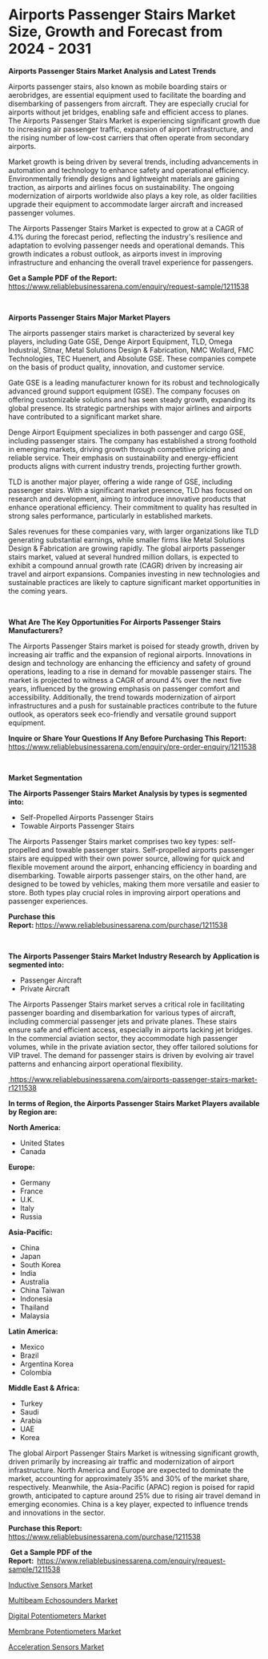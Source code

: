 <p><h1>Airports Passenger Stairs Market Size, Growth and Forecast from 2024 - 2031</h1></p><p><strong>Airports Passenger Stairs Market Analysis and Latest Trends</strong></p>
<p><p>Airports passenger stairs, also known as mobile boarding stairs or aerobridges, are essential equipment used to facilitate the boarding and disembarking of passengers from aircraft. They are especially crucial for airports without jet bridges, enabling safe and efficient access to planes. The Airports Passenger Stairs Market is experiencing significant growth due to increasing air passenger traffic, expansion of airport infrastructure, and the rising number of low-cost carriers that often operate from secondary airports.</p><p>Market growth is being driven by several trends, including advancements in automation and technology to enhance safety and operational efficiency. Environmentally friendly designs and lightweight materials are gaining traction, as airports and airlines focus on sustainability. The ongoing modernization of airports worldwide also plays a key role, as older facilities upgrade their equipment to accommodate larger aircraft and increased passenger volumes.</p><p>The Airports Passenger Stairs Market is expected to grow at a CAGR of 4.1% during the forecast period, reflecting the industry's resilience and adaptation to evolving passenger needs and operational demands. This growth indicates a robust outlook, as airports invest in improving infrastructure and enhancing the overall travel experience for passengers.</p></p>
<p><strong>Get a Sample PDF of the Report:&nbsp;</strong> <a href="https://www.reliablebusinessarena.com/enquiry/request-sample/1211538?utm_campaign=1841&utm_medium=2&utm_source=Github&utm_content=ia&utm_term=17122024&utm_id=airports-passenger-stairs">https://www.reliablebusinessarena.com/enquiry/request-sample/1211538</a></p>
<p>&nbsp;</p>
<p><strong>Airports Passenger Stairs Major Market Players</strong></p>
<p><p>The airports passenger stairs market is characterized by several key players, including Gate GSE, Denge Airport Equipment, TLD, Omega Industrial, Sitnar, Metal Solutions Design & Fabrication, NMC Wollard, FMC Technologies, TEC Huenert, and Absolute GSE. These companies compete on the basis of product quality, innovation, and customer service.</p><p>Gate GSE is a leading manufacturer known for its robust and technologically advanced ground support equipment (GSE). The company focuses on offering customizable solutions and has seen steady growth, expanding its global presence. Its strategic partnerships with major airlines and airports have contributed to a significant market share.</p><p>Denge Airport Equipment specializes in both passenger and cargo GSE, including passenger stairs. The company has established a strong foothold in emerging markets, driving growth through competitive pricing and reliable service. Their emphasis on sustainability and energy-efficient products aligns with current industry trends, projecting further growth.</p><p>TLD is another major player, offering a wide range of GSE, including passenger stairs. With a significant market presence, TLD has focused on research and development, aiming to introduce innovative products that enhance operational efficiency. Their commitment to quality has resulted in strong sales performance, particularly in established markets.</p><p>Sales revenues for these companies vary, with larger organizations like TLD generating substantial earnings, while smaller firms like Metal Solutions Design & Fabrication are growing rapidly. The global airports passenger stairs market, valued at several hundred million dollars, is expected to exhibit a compound annual growth rate (CAGR) driven by increasing air travel and airport expansions. Companies investing in new technologies and sustainable practices are likely to capture significant market opportunities in the coming years.</p></p>
<p>&nbsp;</p>
<p><strong>What Are The Key Opportunities For Airports Passenger Stairs Manufacturers?</strong></p>
<p><p>The Airports Passenger Stairs market is poised for steady growth, driven by increasing air traffic and the expansion of regional airports. Innovations in design and technology are enhancing the efficiency and safety of ground operations, leading to a rise in demand for movable passenger stairs. The market is projected to witness a CAGR of around 4% over the next five years, influenced by the growing emphasis on passenger comfort and accessibility. Additionally, the trend towards modernization of airport infrastructures and a push for sustainable practices contribute to the future outlook, as operators seek eco-friendly and versatile ground support equipment.</p></p>
<p><strong>Inquire or Share Your Questions If Any Before Purchasing This Report:</strong> <a href="https://www.reliablebusinessarena.com/enquiry/pre-order-enquiry/1211538?utm_campaign=1841&utm_medium=2&utm_source=Github&utm_content=ia&utm_term=17122024&utm_id=airports-passenger-stairs">https://www.reliablebusinessarena.com/enquiry/pre-order-enquiry/1211538</a></p>
<p>&nbsp;</p>
<p><strong>Market Segmentation</strong></p>
<p><strong>The Airports Passenger Stairs Market Analysis by types is segmented into:</strong></p>
<p><ul><li>Self-Propelled Airports Passenger Stairs</li><li>Towable Airports Passenger Stairs</li></ul></p>
<p><p>The Airports Passenger Stairs market comprises two key types: self-propelled and towable passenger stairs. Self-propelled airports passenger stairs are equipped with their own power source, allowing for quick and flexible movement around the airport, enhancing efficiency in boarding and disembarking. Towable airports passenger stairs, on the other hand, are designed to be towed by vehicles, making them more versatile and easier to store. Both types play crucial roles in improving airport operations and passenger experiences.</p></p>
<p><strong>Purchase this Report:&nbsp;</strong><a href="https://www.reliablebusinessarena.com/purchase/1211538?utm_campaign=1841&utm_medium=2&utm_source=Github&utm_content=ia&utm_term=17122024&utm_id=airports-passenger-stairs">https://www.reliablebusinessarena.com/purchase/1211538</a></p>
<p>&nbsp;</p>
<p><strong>The Airports Passenger Stairs Market Industry Research by Application is segmented into:</strong></p>
<p><ul><li>Passenger Aircraft</li><li>Private Aircraft</li></ul></p>
<p><p>The Airports Passenger Stairs market serves a critical role in facilitating passenger boarding and disembarkation for various types of aircraft, including commercial passenger jets and private planes. These stairs ensure safe and efficient access, especially in airports lacking jet bridges. In the commercial aviation sector, they accommodate high passenger volumes, while in the private aviation sector, they offer tailored solutions for VIP travel. The demand for passenger stairs is driven by evolving air travel patterns and enhancing airport operational flexibility.</p></p>
<p><a href="https://www.reliablebusinessarena.com/airports-passenger-stairs-market-r1211538?utm_campaign=1841&utm_medium=2&utm_source=Github&utm_content=ia&utm_term=17122024&utm_id=airports-passenger-stairs">&nbsp;https://www.reliablebusinessarena.com/airports-passenger-stairs-market-r1211538</a></p>
<p><strong>In terms of Region, the Airports Passenger Stairs Market Players available by Region are:</strong></p>
<p>
    <p> <strong> North America: </strong>
        <ul>
            <li>United States</li>
            <li>Canada</li>
        </ul>
        </p> 
    <p> <strong> Europe: </strong>
        <ul>
            <li>Germany</li>
            <li>France</li>
            <li>U.K.</li>
            <li>Italy</li>
            <li>Russia</li>
        </ul>
        </p> 
    <p> <strong> Asia-Pacific: </strong>
        <ul>
            <li>China</li>
            <li>Japan</li>
            <li>South Korea</li>
            <li>India</li>
            <li>Australia</li>
            <li>China Taiwan</li>
            <li>Indonesia</li>
            <li>Thailand</li>
            <li>Malaysia</li>
        </ul>
        </p> 
    <p> <strong> Latin America: </strong>
        <ul>
            <li>Mexico</li>
            <li>Brazil</li>
            <li>Argentina Korea</li>
            <li>Colombia</li>
        </ul>
        </p> 
    <p> <strong> Middle East & Africa: </strong>
        <ul>
            <li>Turkey</li>
            <li>Saudi</li>
            <li>Arabia</li>
            <li>UAE</li>
            <li>Korea</li>
        </ul>
    </p>
    </p>
<p><p>The global Airport Passenger Stairs Market is witnessing significant growth, driven primarily by increasing air traffic and modernization of airport infrastructure. North America and Europe are expected to dominate the market, accounting for approximately 35% and 30% of the market share, respectively. Meanwhile, the Asia-Pacific (APAC) region is poised for rapid growth, anticipated to capture around 25% due to rising air travel demand in emerging economies. China is a key player, expected to influence trends and innovations in the sector.</p></p>
<p><strong>Purchase this Report: </strong><a href="https://www.reliablebusinessarena.com/purchase/1211538?utm_campaign=1841&utm_medium=2&utm_source=Github&utm_content=ia&utm_term=17122024&utm_id=airports-passenger-stairs">https://www.reliablebusinessarena.com/purchase/1211538</a></p>
<p>&nbsp;<strong>Get a Sample PDF of the Report:&nbsp;&nbsp;</strong><a href="https://www.reliablebusinessarena.com/enquiry/request-sample/1211538?utm_campaign=1841&utm_medium=2&utm_source=Github&utm_content=ia&utm_term=17122024&utm_id=airports-passenger-stairs">https://www.reliablebusinessarena.com/enquiry/request-sample/1211538</a></p>
<p><strong></strong></p>
<p><p><a href="https://www.linkedin.com/pulse/inductive-sensors-market-outlook-2024-2031-comprehensive-eqsce?utm_campaign=1841&utm_medium=2&utm_source=Github&utm_content=ia&utm_term=17122024&utm_id=airports-passenger-stairs">Inductive Sensors Market</a></p><p><a href="https://github.com/julyju69/Market-Research-Report-List-5/blob/main/multibeam-echosounders-market.md?utm_campaign=1841&utm_medium=2&utm_source=Github&utm_content=ia&utm_term=17122024&utm_id=airports-passenger-stairs">Multibeam Echosounders Market</a></p><p><a href="https://www.linkedin.com/pulse/digital-potentiometers-market-growth-outlook-2024-2031-sales-8gyne?utm_campaign=1841&utm_medium=2&utm_source=Github&utm_content=ia&utm_term=17122024&utm_id=airports-passenger-stairs">Digital Potentiometers Market</a></p><p><a href="https://www.linkedin.com/pulse/detailed-market-research-membrane-potentiometers-analysis-vdyoe?utm_campaign=1841&utm_medium=2&utm_source=Github&utm_content=ia&utm_term=17122024&utm_id=airports-passenger-stairs">Membrane Potentiometers Market</a></p><p><a href="https://www.linkedin.com/pulse/examining-acceleration-sensors-market-analyzing-competitors-pvque?utm_campaign=1841&utm_medium=2&utm_source=Github&utm_content=ia&utm_term=17122024&utm_id=airports-passenger-stairs">Acceleration Sensors Market</a></p></p>